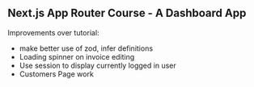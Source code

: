 ## Next.js App Router Course - A Dashboard App

Improvements over tutorial:
- make better use of zod, infer definitions
- Loading spinner on invoice editing
- Use session to display currently logged in user
- Customers Page work